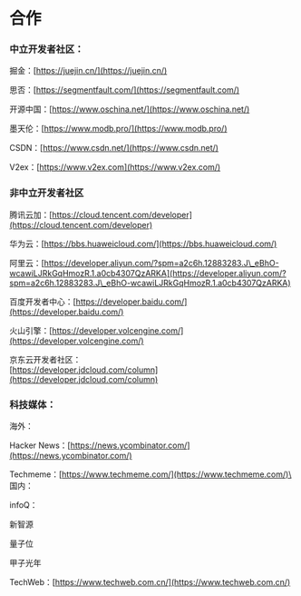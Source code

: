 # 合作

### 中立开发者社区：

掘金：[https://juejin.cn/](https://juejin.cn/)

思否：[https://segmentfault.com/](https://segmentfault.com/)

开源中国：[https://www.oschina.net/](https://www.oschina.net/)

墨天伦：[https://www.modb.pro/](https://www.modb.pro/)

CSDN：[https://www.csdn.net/](https://www.csdn.net/)

V2ex：[https://www.v2ex.com](https://www.v2ex.com/)



### 非中立开发者社区 

腾讯云加：[https://cloud.tencent.com/developer](https://cloud.tencent.com/developer)

华为云：[https://bbs.huaweicloud.com/](https://bbs.huaweicloud.com/)

阿里云：[https://developer.aliyun.com/?spm=a2c6h.12883283.J\_eBhO-wcawiLJRkGqHmozR.1.a0cb4307QzARKA](https://developer.aliyun.com/?spm=a2c6h.12883283.J\_eBhO-wcawiLJRkGqHmozR.1.a0cb4307QzARKA)

百度开发者中心：[https://developer.baidu.com/](https://developer.baidu.com/)

火山引擎：[https://developer.volcengine.com/](https://developer.volcengine.com/)

京东云开发者社区：\
[https://developer.jdcloud.com/column](https://developer.jdcloud.com/column)



### 科技媒体：

海外：

Hacker News：[https://news.ycombinator.com/](https://news.ycombinator.com/)

Techmeme：[https://www.techmeme.com/](https://www.techmeme.com/)\
\
国内：

infoQ：

新智源

量子位

甲子光年



TechWeb：[https://www.techweb.com.cn/](https://www.techweb.com.cn/)





